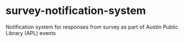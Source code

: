 # survey-notification-system
Notification system for responses from survey as part of Austin Public Library (APL) events
